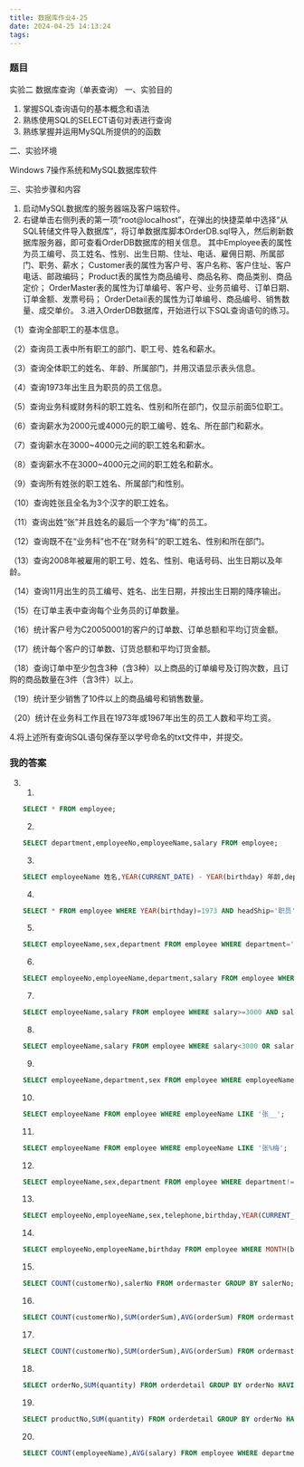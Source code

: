 ```yaml
---
title: 数据库作业4-25
date: 2024-04-25 14:13:24
tags:
---
```

### 题目
实验二 数据库查询（单表查询）
一、实验目的

1. 掌握SQL查询语句的基本概念和语法
2. 熟练使用SQL的SELECT语句对表进行查询
3. 熟练掌握并运用MySQL所提供的的函数

二、实验环境

Windows 7操作系统和MySQL数据库软件

三、实验步骤和内容

1. 启动MySQL数据库的服务器端及客户端软件。
2. 右键单击右侧列表的第一项“root@localhost”，在弹出的快捷菜单中选择“从SQL转储文件导入数据库”，将订单数据库脚本OrderDB.sql导入，然后刷新数据库服务器，即可查看OrderDB数据库的相关信息。
其中Employee表的属性为员工编号、员工姓名、性别、出生日期、住址、电话、雇佣日期、所属部门、职务、薪水；
Customer表的属性为客户号、客户名称、客户住址、客户电话、邮政编码；
Product表的属性为商品编号、商品名称、商品类别、商品定价；
OrderMaster表的属性为订单编号、客户号、业务员编号、订单日期、订单金额、发票号码；
OrderDetail表的属性为订单编号、商品编号、销售数量、成交单价。
3.进入OrderDB数据库，开始进行以下SQL查询语句的练习。

（1）查询全部职工的基本信息。

（2）查询员工表中所有职工的部门、职工号、姓名和薪水。

（3）查询全体职工的姓名、年龄、所属部门，并用汉语显示表头信息。

（4）查询1973年出生且为职员的员工信息。

（5）查询业务科或财务科的职工姓名、性别和所在部门，仅显示前面5位职工。

（6）查询薪水为2000元或4000元的职工编号、姓名、所在部门和薪水。

（7）查询薪水在3000~4000元之间的职工姓名和薪水。

（8）查询薪水不在3000~4000元之间的职工姓名和薪水。

（9）查询所有姓张的职工姓名、所属部门和性别。

（10）查询姓张且全名为3个汉字的职工姓名。

（11）查询出姓“张”并且姓名的最后一个字为“梅”的员工。

（12）查询既不在“业务科”也不在“财务科”的职工姓名、性别和所在部门。

（13）查询2008年被雇用的职工号、姓名、性别、电话号码、出生日期以及年龄。

（14）查询11月出生的员工编号、姓名、出生日期，并按出生日期的降序输出。

（15）在订单主表中查询每个业务员的订单数量。

（16）统计客户号为C20050001的客户的订单数、订单总额和平均订货金额。

（17）统计每个客户的订单数、订货总额和平均订货金额。

（18）查询订单中至少包含3种（含3种）以上商品的订单编号及订购次数，且订购的商品数量在3件（含3件）以上。

（19）统计至少销售了10件以上的商品编号和销售数量。

（20）统计在业务科工作且在1973年或1967年出生的员工人数和平均工资。

4.将上述所有查询SQL语句保存至以学号命名的txt文件中，并提交。




### 我的答案
3.
    1.
    ```sql
    SELECT * FROM employee;
    ```
    2.
    ```sql
    SELECT department,employeeNo,employeeName,salary FROM employee;
    ```
    3.
    ```sql
    SELECT employeeName 姓名,YEAR(CURRENT_DATE) - YEAR(birthday) 年龄,department 所属部门 FROM employee; 
    ```
    4.
    ```sql
    SELECT * FROM employee WHERE YEAR(birthday)=1973 AND headShip='职员';
    ```
    5.
    ```sql
    SELECT employeeName,sex,department FROM employee WHERE department='业务科' OR department='财务科' LIMIT 5;
    ```
    6.
    ```sql
    SELECT employeeNo,employeeName,department,salary FROM employee WHERE salary=2000 OR salary=4000;
    ```
    7.
    ```sql
    SELECT employeeName,salary FROM employee WHERE salary>=3000 AND salary<=4000;
    ```
    8.
    ```sql
    SELECT employeeName,salary FROM employee WHERE salary<3000 OR salary>4000;
    ```
    9.
    ```sql
    SELECT employeeName,department,sex FROM employee WHERE employeeName LIKE '张%';
    ```
    10.
    ```sql
    SELECT employeeName FROM employee WHERE employeeName LIKE '张__';
    ```
    11.
    ```sql
    SELECT employeeName FROM employee WHERE employeeName LIKE '张%梅';
    ```
    12.
    ```sql
    SELECT employeeName,sex,department FROM employee WHERE department!='业务科' AND department!='财务科';
    ```
    13.
    ```sql
    SELECT employeeNo,employeeName,sex,telephone,birthday,YEAR(CURRENT_DATE)-YEAR(birthday) FROM employee WHERE YEAR(hireDate)=2008;
    ```
    14. 
    ```sql
    SELECT employeeNo,employeeName,birthday FROM employee WHERE MONTH(birthday)=11 ORDER BY birthday DESC;
    ```
    15.
    ```sql
    SELECT COUNT(customerNo),salerNo FROM ordermaster GROUP BY salerNo;
    ```
    16.
    ```sql
    SELECT COUNT(customerNo),SUM(orderSum),AVG(orderSum) FROM ordermaster WHERE customerNo='C20050001';
    ```
    17.
    ```sql
    SELECT COUNT(customerNo),SUM(orderSum),AVG(orderSum) FROM ordermaster GROUP BY customerNo;
    ```
    18.
    ```sql
    SELECT orderNo,SUM(quantity) FROM orderdetail GROUP BY orderNo HAVING COUNT(DISTINCT productNo) >= 3 AND SUM(quantity) >= 3;
    ```
    19.
    ```sql
    SELECT productNo,SUM(quantity) FROM orderdetail GROUP BY orderNo HAVING SUM(quantity) >= 10;
    ```
    20.
    ```sql
    SELECT COUNT(employeeName),AVG(salary) FROM employee WHERE department='业务科' AND YEAR(birthday) >=1967 AND YEAR(birthday) <= 1973;
    ```
